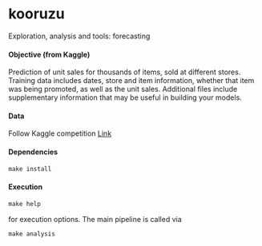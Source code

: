# kooruzu
Exploration, analysis and tools: forecasting


#### Objective (from Kaggle)
Prediction of unit sales for thousands of items, sold at different stores. Training data includes dates, store and item information, whether that item was being promoted, as well as the unit sales. Additional files include supplementary information that may be useful in building your models.

#### Data
Follow Kaggle competition [Link](https://www.kaggle.com/competitions/favorita-grocery-sales-forecasting/overview)

#### Dependencies
```markdown
make install
```
#### Execution
```markdown
make help
```
for execution options. The main pipeline is called via
```markdown
make analysis
```
